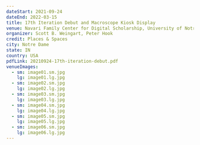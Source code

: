 ```yaml
---
dateStart: 2021-09-24
dateEnd: 2022-03-15
title: 17th Iteration Debut and Macroscope Kiosk Display
venue: Navari Family Center for Digital Scholarship, University of Notre Dame
organizer: Scott B. Weingart, Peter Hook
credit: Places & Spaces
city: Notre Dame
state: IN
country: USA
pdfLink: 20210924-17th-iteration-debut.pdf
venueImages:
  - sm: image01.sm.jpg
    lg: image01.lg.jpg
  - sm: image02.sm.jpg
    lg: image02.lg.jpg
  - sm: image03.sm.jpg
    lg: image03.lg.jpg
  - sm: image04.sm.jpg
    lg: image04.lg.jpg
  - sm: image05.sm.jpg
    lg: image05.lg.jpg
  - sm: image06.sm.jpg
    lg: image06.lg.jpg
---
```

